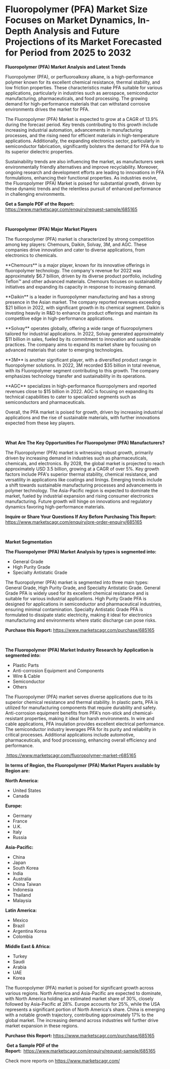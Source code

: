<p><h1>Fluoropolymer (PFA) Market Size Focuses on Market Dynamics, In-Depth Analysis and Future Projections of its Market Forecasted for Period from 2025 to 2032</h1></p><p><strong>Fluoropolymer (PFA) Market Analysis and Latest Trends</strong></p>
<p><p>Fluoropolymer (PFA), or perfluoroalkoxy alkane, is a high-performance polymer known for its excellent chemical resistance, thermal stability, and low friction properties. These characteristics make PFA suitable for various applications, particularly in industries such as aerospace, semiconductor manufacturing, pharmaceuticals, and food processing. The growing demand for high-performance materials that can withstand corrosive environments drives the market for PFA.</p><p>The Fluoropolymer (PFA) Market is expected to grow at a CAGR of 13.9% during the forecast period. Key trends contributing to this growth include increasing industrial automation, advancements in manufacturing processes, and the rising need for efficient materials in high-temperature applications. Additionally, the expanding electronics sector, particularly in semiconductor fabrication, significantly bolsters the demand for PFA due to its superior dielectric properties.</p><p>Sustainability trends are also influencing the market, as manufacturers seek environmentally friendly alternatives and improve recyclability. Moreover, ongoing research and development efforts are leading to innovations in PFA formulations, enhancing their functional properties. As industries evolve, the Fluoropolymer (PFA) Market is poised for substantial growth, driven by these dynamic trends and the relentless pursuit of enhanced performance in challenging environments.</p></p>
<p><strong>Get a Sample PDF of the Report:&nbsp;</strong> <a href="https://www.marketscagr.com/enquiry/request-sample/685165?utm_campaign=2648&utm_medium=2&utm_source=Github&utm_content=ia&utm_term=27032025&utm_id=fluoropolymer-pfa">https://www.marketscagr.com/enquiry/request-sample/685165</a></p>
<p>&nbsp;</p>
<p><strong>Fluoropolymer (PFA) Major Market Players</strong></p>
<p><p>The fluoropolymer (PFA) market is characterized by strong competition among key players: Chemours, Daikin, Solvay, 3M, and AGC. These companies drive innovation and cater to diverse applications, from electronics to chemicals.</p><p>**Chemours** is a major player, known for its innovative offerings in fluoropolymer technology. The company's revenue for 2022 was approximately $6.7 billion, driven by its diverse product portfolio, including Teflon™ and other advanced materials. Chemours focuses on sustainability initiatives and expanding its capacity in response to increasing demand.</p><p>**Daikin** is a leader in fluoropolymer manufacturing and has a strong presence in the Asian market. The company reported revenues exceeding $21 billion in 2022, with significant growth in its chemical segment. Daikin is investing heavily in R&D to enhance its product offerings and maintain its competitive edge in high-performance applications.</p><p>**Solvay** operates globally, offering a wide range of fluoropolymers tailored for industrial applications. In 2022, Solvay generated approximately $11 billion in sales, fueled by its commitment to innovation and sustainable practices. The company aims to expand its market share by focusing on advanced materials that cater to emerging technologies.</p><p>**3M** is another significant player, with a diversified product range in fluoropolymer solutions. In 2022, 3M recorded $35 billion in total revenue, with its Fluoropolymer segment contributing to this growth. The company emphasizes technology transfer and sustainability in its operations.</p><p>**AGC** specializes in high-performance fluoropolymers and reported revenues close to $15 billion in 2022. AGC is focusing on expanding its technical capabilities to cater to specialized segments such as semiconductors and pharmaceuticals.</p><p>Overall, the PFA market is poised for growth, driven by increasing industrial applications and the rise of sustainable materials, with further innovations expected from these key players.</p></p>
<p>&nbsp;</p>
<p><strong>What Are The Key Opportunities For Fluoropolymer (PFA) Manufacturers?</strong></p>
<p><p>The Fluoropolymer (PFA) market is witnessing robust growth, primarily driven by increasing demand in industries such as pharmaceuticals, chemicals, and electronics. By 2028, the global market is projected to reach approximately USD 3.5 billion, growing at a CAGR of over 5%. Key growth factors include PFA's superior thermal stability, chemical resistance, and versatility in applications like coatings and linings. Emerging trends include a shift towards sustainable manufacturing processes and advancements in polymer technology. The Asia-Pacific region is expected to dominate the market, fueled by industrial expansion and rising consumer electronics manufacturing. Future growth will hinge on innovations and regulatory dynamics favoring high-performance materials.</p></p>
<p><strong>Inquire or Share Your Questions If Any Before Purchasing This Report:</strong> <a href="https://www.marketscagr.com/enquiry/pre-order-enquiry/685165?utm_campaign=2648&utm_medium=2&utm_source=Github&utm_content=ia&utm_term=27032025&utm_id=fluoropolymer-pfa">https://www.marketscagr.com/enquiry/pre-order-enquiry/685165</a></p>
<p>&nbsp;</p>
<p><strong>Market Segmentation</strong></p>
<p><strong>The Fluoropolymer (PFA) Market Analysis by types is segmented into:</strong></p>
<p><ul><li>General Grade</li><li>High Purity Grade</li><li>Specialty Antistatic Grade</li></ul></p>
<p><p>The fluoropolymer (PFA) market is segmented into three main types: General Grade, High Purity Grade, and Specialty Antistatic Grade. General Grade PFA is widely used for its excellent chemical resistance and is suitable for various industrial applications. High Purity Grade PFA is designed for applications in semiconductor and pharmaceutical industries, ensuring minimal contamination. Specialty Antistatic Grade PFA is formulated to dissipate static electricity, making it ideal for electronics manufacturing and environments where static discharge can pose risks.</p></p>
<p><strong>Purchase this Report:&nbsp;</strong><a href="https://www.marketscagr.com/purchase/685165?utm_campaign=2648&utm_medium=2&utm_source=Github&utm_content=ia&utm_term=27032025&utm_id=fluoropolymer-pfa">https://www.marketscagr.com/purchase/685165</a></p>
<p>&nbsp;</p>
<p><strong>The Fluoropolymer (PFA) Market Industry Research by Application is segmented into:</strong></p>
<p><ul><li>Plastic Parts</li><li>Anti-corrosion Equipment and Components</li><li>Wire & Cable</li><li>Semiconductor</li><li>Others</li></ul></p>
<p><p>The Fluoropolymer (PFA) market serves diverse applications due to its superior chemical resistance and thermal stability. In plastic parts, PFA is utilized for manufacturing components that require durability and safety. Anti-corrosion equipment benefits from PFA's non-stick and chemical-resistant properties, making it ideal for harsh environments. In wire and cable applications, PFA insulation provides excellent electrical performance. The semiconductor industry leverages PFA for its purity and reliability in critical processes. Additional applications include automotive, pharmaceuticals, and food processing, enhancing overall efficiency and performance.</p></p>
<p><a href="https://www.marketscagr.com/fluoropolymer-market-r685165?utm_campaign=2648&utm_medium=2&utm_source=Github&utm_content=ia&utm_term=27032025&utm_id=fluoropolymer-pfa">&nbsp;https://www.marketscagr.com/fluoropolymer-market-r685165</a></p>
<p><strong>In terms of Region, the Fluoropolymer (PFA) Market Players available by Region are:</strong></p>
<p>
    <p> <strong> North America: </strong>
        <ul>
            <li>United States</li>
            <li>Canada</li>
        </ul>
        </p> 
    <p> <strong> Europe: </strong>
        <ul>
            <li>Germany</li>
            <li>France</li>
            <li>U.K.</li>
            <li>Italy</li>
            <li>Russia</li>
        </ul>
        </p> 
    <p> <strong> Asia-Pacific: </strong>
        <ul>
            <li>China</li>
            <li>Japan</li>
            <li>South Korea</li>
            <li>India</li>
            <li>Australia</li>
            <li>China Taiwan</li>
            <li>Indonesia</li>
            <li>Thailand</li>
            <li>Malaysia</li>
        </ul>
        </p> 
    <p> <strong> Latin America: </strong>
        <ul>
            <li>Mexico</li>
            <li>Brazil</li>
            <li>Argentina Korea</li>
            <li>Colombia</li>
        </ul>
        </p> 
    <p> <strong> Middle East & Africa: </strong>
        <ul>
            <li>Turkey</li>
            <li>Saudi</li>
            <li>Arabia</li>
            <li>UAE</li>
            <li>Korea</li>
        </ul>
    </p>
    </p>
<p><p>The fluoropolymer (PFA) market is poised for significant growth across various regions. North America and Asia-Pacific are expected to dominate, with North America holding an estimated market share of 30%, closely followed by Asia-Pacific at 28%. Europe accounts for 25%, while the USA represents a significant portion of North America's share. China is emerging with a notable growth trajectory, contributing approximately 17% to the global market. The increasing demand across industries will further drive market expansion in these regions.</p></p>
<p><strong>Purchase this Report: </strong><a href="https://www.marketscagr.com/purchase/685165?utm_campaign=2648&utm_medium=2&utm_source=Github&utm_content=ia&utm_term=27032025&utm_id=fluoropolymer-pfa">https://www.marketscagr.com/purchase/685165</a></p>
<p>&nbsp;<strong>Get a Sample PDF of the Report:&nbsp;&nbsp;</strong><a href="https://www.marketscagr.com/enquiry/request-sample/685165?utm_campaign=2648&utm_medium=2&utm_source=Github&utm_content=ia&utm_term=27032025&utm_id=fluoropolymer-pfa">https://www.marketscagr.com/enquiry/request-sample/685165</a></p>
<p><strong></strong></p>
<p>Check more reports on <a href="https://www.marketscagr.com/?utm_campaign=2648&utm_medium=2&utm_source=Github&utm_content=ia&utm_term=27032025&utm_id=fluoropolymer-pfa">https://www.marketscagr.com/</a></p>